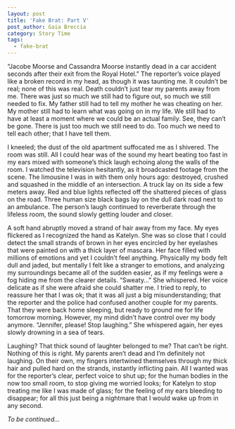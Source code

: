 ```yaml
---
layout: post
title: 'Fake Brat: Part V'
post_author: Gaia Breccia
category: Story Time
tags:
  - fake-brat
---
```


“Jacobe Moorse and Cassandra Moorse instantly dead in a car accident seconds after their exit from the Royal Hotel.” The reporter’s voice played like a broken record in my head, as though it was taunting me. It couldn’t be real; none of this was real. Death couldn’t just tear my parents away from me. There was just so much we still had to figure out, so much we still needed to fix. My father still had to tell my mother he was cheating on her. My mother still had to learn what was going on in my life. We still had to have at least a moment where we could be an actual family. See, they can’t be gone.  There is just too much we still need to do. Too much we need to tell each other; that I have tell them.

I kneeled; the dust of the old apartment suffocated me as I shivered. The room was still. All I could hear was of the sound my heart beating too fast in my ears mixed with someone’s thick laugh echoing along the walls of the room. I watched the television hesitantly, as it broadcasted footage from the scene. The limousine I was in with them only hours ago: destroyed, crushed and squashed in the middle of an intersection. A truck lay on its side a few meters away.  Red and blue lights reflected off the shattered pieces of glass on the road. Three human size black bags lay on the dull dark road next to an ambulance. The person’s laugh continued to reverberate through the lifeless room, the sound slowly getting louder and closer.

A soft hand abruptly moved a strand of hair away from my face. My eyes flickered as I recognized the hand as Katelyn. She was so close that I could detect the small strands of brown in her eyes encircled by her eyelashes that were painted on with a thick layer of mascara. Her face filled with millions of emotions and yet I couldn’t feel anything. Physically my body felt dull and jaded, but mentally I felt like a stranger to emotions, and analyzing my surroundings became all of the sudden easier, as if my feelings were a fog hiding me from the clearer details. “Sweaty…” She whispered. Her voice delicate as if she were afraid she could shatter me. I tried to reply, to reassure her that I was ok; that it was all just a big misunderstanding; that the reporter and the police had confused another couple for my parents. That they were back home sleeping, but ready to ground me for life tomorrow morning. However, my mind didn’t have control over my body anymore. “Jennifer, please! Stop laughing.” She whispered again, her eyes slowly drowning in a sea of tears.

Laughing? That thick sound of laughter belonged to me? That can’t be right. Nothing of this is right. My parents aren’t dead and I’m definitely not laughing. On their own, my fingers intertwined themselves through my thick hair and pulled hard on the strands, instantly inflicting pain.  All I wanted was for the reporter’s clear, perfect voice to shut up; for the human bodies in the now too small room, to stop giving me worried looks; for Katelyn to stop treating me like I was made of glass; for the feeling of my ears bleeding to disappear; for all this just being a nightmare that I would wake up from in any second.

*To be continued…*
